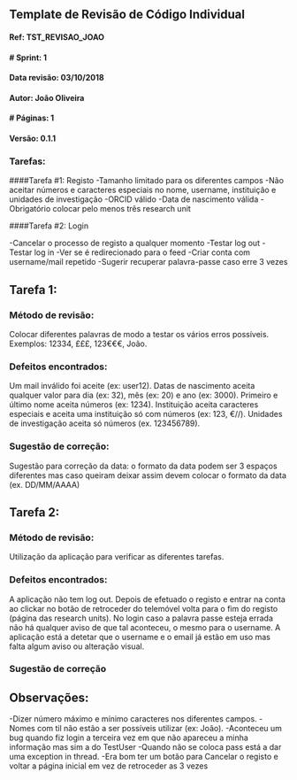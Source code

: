 ## Template de Revisão de Código Individual

#### Ref: TST_REVISAO_JOAO

#### # Sprint: 1

#### Data revisão: 03/10/2018

#### Autor: João Oliveira

#### # Páginas: 1

#### Versão: 0.1.1

### Tarefas:

####Tarefa #1: Registo
-Tamanho limitado para os diferentes campos
-Não aceitar números e caracteres especiais no nome, username, instituição e unidades de investigação
-ORCID válido
-Data de nascimento válida
-Obrigatório colocar pelo menos três research unit

####Tarefa #2: Login

-Cancelar o processo de registo a qualquer momento
-Testar log out
-Testar log in
-Ver se é redirecionado para o feed
-Criar conta com username/mail repetido
-Sugerir recuperar palavra-passe caso erre 3 vezes

## Tarefa 1:

### Método de revisão:
Colocar diferentes palavras de modo a testar os vários erros possíveis. Exemplos: 12334, £££, 123€€€, João.
### Defeitos encontrados:
Um mail inválido foi aceite (ex: user12). Datas de nascimento aceita qualquer valor para dia (ex: 32), mês (ex: 20) e ano (ex: 3000). Primeiro e último nome aceita números (ex: 1234).
Instituição aceita caracteres especiais e aceita uma instituição só com números (ex: 123, €//). Unidades de investigação aceita só números (ex. 123456789).
### Sugestão de correção:
Sugestão para correção da data: o formato da data podem ser 3 espaços diferentes mas caso queiram deixar assim devem colocar o formato da data (ex. DD/MM/AAAA)

## Tarefa 2:

### Método de revisão:
Utilização da aplicação para verificar as diferentes tarefas.
### Defeitos encontrados:
A aplicação não tem log out. Depois de efetuado o registo e entrar na conta ao clickar no botão de retroceder do telemóvel volta para o fim do registo (página das research units). No login caso a palavra passe esteja errada não há qualquer aviso de que tal aconteceu, o mesmo para o username. A aplicação está a detetar que o username e o email já estão em uso mas falta algum aviso ou alteração visual.
### Sugestão de correção


## Observações:
-Dizer número máximo e mínimo caracteres nos diferentes campos.
-Nomes com til não estão a ser possíveis utilizar (ex: João).
-Aconteceu um bug quando fiz login a terceira vez em que não apareceu a minha informação mas sim a do TestUser
-Quando não se coloca pass está a dar uma exception in thread.
-Era bom ter um botão para Cancelar o registo e voltar a página inicial em vez de retroceder as 3 vezes
